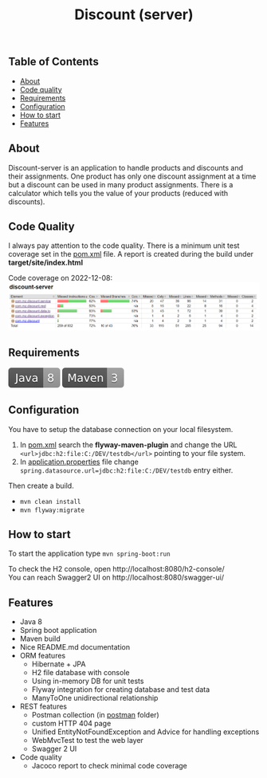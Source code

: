 <h1 align="center"> Discount (server) </h1> <br>

## Table of Contents

- [About](#about)
- [Code quality](#code-quality)
- [Requirements](#requirements)
- [Configuration](#configuration)
- [How to start](#how-to-start)
- [Features](#features)


## About

Discount-server is an application to handle products and discounts and their assignments.
One product has only one discount assignment at a time but a discount can be used in many product assignments.
There is a calculator which tells you the value of your products (reduced with discounts).


## Code Quality

I always pay attention to the code quality. There is a minimum unit test coverage set in the [pom.xml](pom.xml) file.
A report is created during the build under **target/site/index.html**

Code coverage on 2022-12-08:
<img src="images/code_coverage_2022-12-08.png">


## Requirements

<img src="images/Java-8-lightgrey.svg">
<img src="images/Maven-3-lightgrey.svg">


## Configuration

You have to setup the database connection on your local filesystem.
1. In [pom.xml](pom.xml) search the **flyway-maven-plugin** and change the URL
   `<url>jdbc:h2:file:C:/DEV/testdb</url>`
    pointing to your file system.
2. In [application.properties](src/main/resources/application.properties) file change
   `spring.datasource.url=jdbc:h2:file:C:/DEV/testdb` entry either.

Then create a build.
- `mvn clean install`
- `mvn flyway:migrate`


## How to start

To start the application type `mvn spring-boot:run`

To check the H2 console, open http://localhost:8080/h2-console/  
You can reach Swagger2 UI on http://localhost:8080/swagger-ui/


## Features

- Java 8
- Spring boot application
- Maven build
- Nice README.md documentation
- ORM features
  - Hibernate + JPA
  - H2 file database with console
  - Using in-memory DB for unit tests
  - Flyway integration for creating database and test data
  - ManyToOne unidirectional relationship
- REST features
  - Postman collection (in [postman](postman) folder)
  - custom HTTP 404 page
  - Unified EntityNotFoundException and Advice for handling exceptions
  - WebMvcTest to test the web layer
  - Swagger 2 UI
- Code quality
  - Jacoco report to check minimal code coverage


